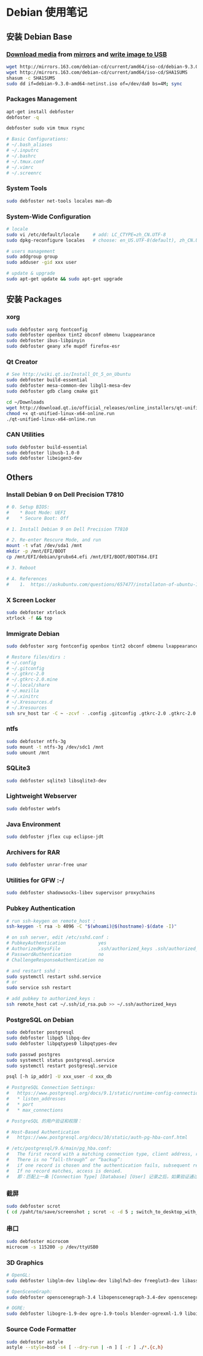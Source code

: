 # Debian 使用笔记

## 安装 Debian Base

### [Download media](https://www.debian.org/distrib/netinst) from [mirrors](https://www.debian.org/CD/http-ftp/#mirrors) and [write image to USB](https://www.debian.org/CD/faq/#write-usb)
```bash
wget http://mirrors.163.com/debian-cd/current/amd64/iso-cd/debian-9.3.0-amd64-netinst.iso
wget http://mirrors.163.com/debian-cd/current/amd64/iso-cd/SHA1SUMS
shasum -c SHA1SUMS
sudo dd if=debian-9.3.0-amd64-netinst.iso of=/dev/da0 bs=4M; sync
```

### Packages Management
```bash
apt-get install debfoster
debfoster -q

debfoster sudo vim tmux rsync

# Basic Configurations:
# ~/.bash_aliases
# ~/.inputrc
# ~/.bashrc
# ~/.tmux.conf
# ~/.vimrc
# ~/.screenrc

```

### System Tools
```bash
sudo debfoster net-tools locales man-db
```

### System-Wide Configuration
```bash
# locale
sudo vi /etc/default/locale     # add: LC_CTYPE=zh_CN.UTF-8
sudo dpkg-reconfigure locales   # choose: en_US.UTF-8(default), zh_CN.UTF-8

# users management
sudo addgroup group
sudo adduser -gid xxx user

# update & upgrade
sudo apt-get update && sudo apt-get upgrade
```

## 安装 Packages
### xorg
```bash
sudo debfoster xorg fontconfig
sudo debfoster openbox tint2 obconf obmenu lxappearance
sudo debfoster ibus-libpinyin
sudo debfoster geany xfe mupdf firefox-esr
```

### Qt Creator
```bash
# See http://wiki.qt.io/Install_Qt_5_on_Ubuntu
sudo debfoster build-essential
sudo debfoster mesa-common-dev libgl1-mesa-dev
sudo debfoster gdb clang cmake git

cd ~/Downloads
wget http://download.qt.io/official_releases/online_installers/qt-unified-linux-x64-online.run
chmod +x qt-unified-linux-x64-online.run
./qt-unified-linux-x64-online.run
```

### CAN Utilities
```bash
sudo debfoster build-essential
sudo debfoster libusb-1.0-0
sudo debfoster libeigen3-dev
```

## Others
### Install Debian 9 on Dell Precision T7810
```bash
# 0. Setup BIOS:
#    * Boot Mode: UEFI
#    * Secure Boot: Off

# 1. Install Debian 9 on Dell Precision T7810

# 2. Re-enter Rescure Mode, and run
mount -t vfat /dev/sda1 /mnt
mkdir -p /mnt/EFI/BOOT
cp /mnt/EFI/debian/grubx64.efi /mnt/EFI/BOOT/BOOTX64.EFI

# 3. Reboot

# A. References
#    1.  https://askubuntu.com/questions/657477/installaton-of-ubuntu-14-04-on-dell-precision-t7810-fails-no-boot-device-found
```

### X Screen Locker
```bash
sudo debfoster xtrlock
xtrlock -f && top
```

### Immigrate Debian
```bash
sudo debfoster xorg fontconfig openbox tint2 obconf obmenu lxappearance ibus-libpinyin geany xfe mupdf firefox-esr

# Restore files/dirs :
# ~/.config
# ~/.gitconfig
# ~/.gtkrc-2.0
# ~/.gtkrc-2.0.mine
# ~/.local/share
# ~/.mozilla
# ~/.xinitrc
# ~/.Xresources.d
# ~/.Xresources
ssh srv_host tar -C ~ -zcvf - .config .gitconfig .gtkrc-2.0 .gtkrc-2.0.mine .local .mozilla .xinitrc .Xresources.d .Xresources | ( cd ~ ; tar -zxvf - )
```

### ntfs
```bash
sudo debfoster ntfs-3g
sudo mount -t ntfs-3g /dev/sdc1 /mnt
sudo umount /mnt
```

### SQLite3
```bash
sudo debfoster sqlite3 libsqlite3-dev
```

### Lightweight Webserver
```bash
sudo debfoster webfs
```

### Java Environment
```bash
sudo debfoster jflex cup eclipse-jdt
```

### Archivers for RAR
```bash
sudo debfoster unrar-free unar
```

### Utilities for GFW :-/
```bash
sudo debfoster shadowsocks-libev supervisor proxychains
```

### Pubkey Authentication
```bash
# run ssh-keygen on remote_host :
ssh-keygen -t rsa -b 4096 -C "$(whoami)@$(hostname)-$(date -I)"

# on ssh server, edit /etc/sshd.conf :
# PubkeyAuthentication            yes
# AuthorizedKeysFile              .ssh/authorized_keys .ssh/authorized_keys2
# PasswordAuthentication          no
# ChallengeResponseAuthentication no

# and restart sshd :
sudo systemctl restart sshd.service
# or
sudo service ssh restart

# add pubkey to authorized_keys :
ssh remote_host cat ~/.ssh/id_rsa.pub >> ~/.ssh/authorized_keys
```

### PostgreSQL on Debian
```bash
sudo debfoster postgresql
sudo debfoster libpq5 libpq-dev
sudo debfoster libpqtypes0 libpqtypes-dev

sudo passwd postgres
sudo systemctl status postgresql.service
sudo systemctl restart postgresql.service

psql [-h ip_addr] -U xxx_user -d xxx_db

# PostgreSQL Connection Settings:
#   https://www.postgresql.org/docs/9.1/static/runtime-config-connection.html
#   * listen_addresses
#   * port
#   * max_connections

# PostgreSQL 的用户验证和权限：

# Host-Based Authentication
#   https://www.postgresql.org/docs/10/static/auth-pg-hba-conf.html

# /etc/postgresql/9.6/main/pg_hba.conf:
#   The first record with a matching connection type, client address, requested database, and user name is used to perform authentication.
#   There is no “fall-through” or “backup”:
#   if one record is chosen and the authentication fails, subsequent records are not considered.
#   If no record matches, access is denied.
#   即：匹配上一条 [Connection Type] [Database] [User] 记录之后，如果验证通过则授权，否则则为授权被拒绝。
```

### 截屏
```bash
sudo debfoster scrot
( cd /paht/to/save/screenshot ; scrot -c -d 5 ; switch_to_desktop_with_Alt-Tab )
```

### 串口
```bash
sudo debfoster microcom
microcom -s 115200 -p /dev/ttyUSB0
```

### 3D Graphics
```bash
# OpenGL:
sudo debfoster libglm-dev libglew-dev libglfw3-dev freeglut3-dev libassimp-dev

# OpenSceneGraph:
sudo debfoster openscenegraph-3.4 libopenscenegraph-3.4-dev openscenegraph-3.4-doc openscenegraph-3.4-examples

# OGRE:
sudo debfoster libogre-1.9-dev ogre-1.9-tools blender-ogrexml-1.9 libois-dev
```

### Source Code Formatter
```bash
sudo debfoster astyle
astyle --style=bsd -s4 [ --dry-run | -n ] [ -r ] ./*.{c,h}
```
